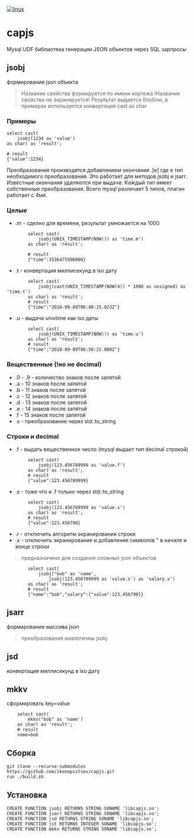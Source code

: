 [![linux](https://github.com/ikonopistsev/capjs/workflows/linux/badge.svg)](https://github.com/ikonopistsev/capjs/actions?query=workflow%3Alinux)

# capjs

Mysql UDF библиотека генерации JSON объектов через SQL зарпросы

## jsobj 

формирование json объекта

> Название свойства формируется по имени кортежа
> !Название свойства не экранируется!
> Результат выдается блобом, в примерах используется конвертация cast as char

### Примеры

```
select cast(
    jsobj(1234 as 'value')
as char) as 'result';

# result
{"value":1234}
```

Преобразования производятся добавлением окончания .[e] где e тип необходимого преобразования. Это работает для методов jsobj и jsarr. Известные окончания удаляются при выдаче. Каждый тип имеет собственные преобразования. Всего mysql различает 5 типов, плагин работает с 4мя.

### Целые

* .m - сделно для времени, результат умножается на 1000
```
        select cast(
            jsobj(UNIX_TIMESTAMP(NOW()) as 'time.m')
        as char) as 'result';

        # result
        {"time":1536475506000}
```

* .t - конвертация миллисекунд в iso дату
```
        select cast(
            jsobj(cast(UNIX_TIMESTAMP(NOW(4)) * 1000 as unsigned) as 'time.t')
        as char) as 'result';
        # result
        {"time":"2018-09-09T06:48:15.023Z"}
```

* .u - выдача unixtime как iso даты
```
        select cast(
            jsobj(UNIX_TIMESTAMP(NOW()) as 'time.u')
        as char) as 'result';
        # result
        {"time":"2018-09-09T06:50:21.000Z"}
```

### Вещественные (!но не decimal)

* .0 - .9 - количество знаков после запятой
* .a - 10 знаков после запятой
* .b - 11 знаков после запятой
* .c - 12 знаков после запятой
* .d - 13 знаков после запятой
* .e - 14 знаков после запятой
* .f - 15 знаков после запятой
* .s - преобразование через std::to_string

### Строки и decimal

* .f - выдать вещественное число (mysql выдает тип decimal строкой)
```
        select cast(
            jsobj(123.456789999 as 'value.f')
        as char) as 'result';
        # result
        {"value":123.456789999}
```

* .s - тоже что и .f только через std::to_string
```
        select cast(
            jsobj(123.456789999 as 'value.s')
        as char) as 'result';
        # result
        {"value":123.456790}
```

* .r - отключить алгоритм экранирования строки
* .x - отключить экранирование и добавление символов \" в начале и конце строки
> предназначено для создания сложных json объектов
```
        select cast(
            jsobj("bob" as 'name',
                jsobj(123.456789999 as 'value.s') as 'salary.x')
        as char) as 'result';
        # result
        {"name":"bob","salary":{"value":123.456790}}
```

## jsarr 

формирование массива json

> преобразования аналогичны jsobj 

## jsd 

конвертация миллисекунд в iso дату

## mkkv 

сформировать key=value

```
    select cast(
        mkkv("bob" as 'name')
    as char) as 'result';
    # result
    name=bob
```

## Сборка

```
git clone --recurse-submodules https://github.com/ikonopistsev/capjs.git
run ./build.sh
```

## Установка

```
CREATE FUNCTION jsobj RETURNS STRING SONAME 'libcapjs.so';
CREATE FUNCTION jsarr RETURNS STRING SONAME 'libcapjs.so';
CREATE FUNCTION jsd RETURNS STRING SONAME 'libcapjs.so';
CREATE FUNCTION jst RETURNS INTEGER SONAME 'libcapjs.so';
CREATE FUNCTION mkkv RETURNS STRING SONAME 'libcapjs.so';
```
